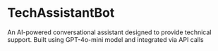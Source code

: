 # TechAssistantBot
An AI-powered conversational assistant designed to provide technical support. Built using GPT-4o-mini model and integrated via API calls
